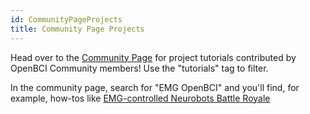 ```yaml
---
id: CommunityPageProjects
title: Community Page Projects
---
```

Head over to the [Community Page](http://www.openbci.com/community/) for project tutorials contributed by OpenBCI Community members! Use the "tutorials" tag to filter.

In the community page, search for "EMG OpenBCI" and you'll find, for example, how-tos like [EMG-controlled Neurobots Battle Royale](https://www.instructables.com/id/Neurobots-Battle-Royale-Muscle-Controlled-Combat-H/)
